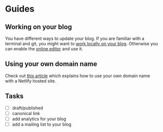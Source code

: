 # Guides

## Working on your blog

You have different ways to update your blog. If you are familiar with a terminal and git, you might want to [work locally on your blog](./local-workflow.md). Otherwise you can enable the [online editor](./online-workflow.md) and use it.

## Using your own domain name

Check out [this article](https://css-tricks.com/using-your-domain-with-a-netlify-hosted-site/) which explains how to use your own domain name with a Netlify hosted site.

## Tasks

- [ ] draft/published
- [ ] canonical link
- [ ] add analytics for your blog
- [ ] add a mailing list to your blog

